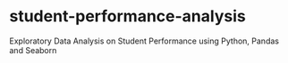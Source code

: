 # student-performance-analysis
Exploratory Data Analysis on Student Performance using Python, Pandas and Seaborn
